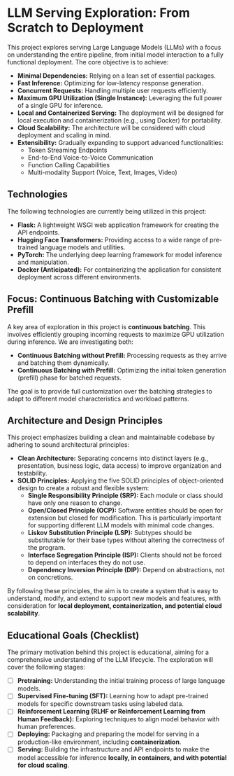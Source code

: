 # LLM Serving Exploration: From Scratch to Deployment

This project explores serving Large Language Models (LLMs) with a focus on understanding the entire pipeline, from initial model interaction to a fully functional deployment. The core objective is to achieve:

* **Minimal Dependencies:** Relying on a lean set of essential packages.
* **Fast Inference:** Optimizing for low-latency response generation.
* **Concurrent Requests:** Handling multiple user requests efficiently.
* **Maximum GPU Utilization (Single Instance):** Leveraging the full power of a single GPU for inference.
* **Local and Containerized Serving:** The deployment will be designed for local execution and containerization (e.g., using Docker) for portability.
* **Cloud Scalability:** The architecture will be considered with cloud deployment and scaling in mind.
* **Extensibility:** Gradually expanding to support advanced functionalities:
    * Token Streaming Endpoints
    * End-to-End Voice-to-Voice Communication
    * Function Calling Capabilities
    * Multi-modality Support (Voice, Text, Images, Video)

## Technologies

The following technologies are currently being utilized in this project:

* **Flask:** A lightweight WSGI web application framework for creating the API endpoints.
* **Hugging Face Transformers:** Providing access to a wide range of pre-trained language models and utilities.
* **PyTorch:** The underlying deep learning framework for model inference and manipulation.
* **Docker (Anticipated):** For containerizing the application for consistent deployment across different environments.

## Focus: Continuous Batching with Customizable Prefill

A key area of exploration in this project is **continuous batching**. This involves efficiently grouping incoming requests to maximize GPU utilization during inference. We are investigating both:

* **Continuous Batching without Prefill:** Processing requests as they arrive and batching them dynamically.
* **Continuous Batching with Prefill:** Optimizing the initial token generation (prefill) phase for batched requests.

The goal is to provide full customization over the batching strategies to adapt to different model characteristics and workload patterns.

## Architecture and Design Principles

This project emphasizes building a clean and maintainable codebase by adhering to sound architectural principles:

* **Clean Architecture:** Separating concerns into distinct layers (e.g., presentation, business logic, data access) to improve organization and testability.
* **SOLID Principles:** Applying the five SOLID principles of object-oriented design to create a robust and flexible system:
    * **Single Responsibility Principle (SRP):** Each module or class should have only one reason to change.
    * **Open/Closed Principle (OCP):** Software entities should be open for extension but closed for modification. This is particularly important for supporting different LLM models with minimal code changes.
    * **Liskov Substitution Principle (LSP):** Subtypes should be substitutable for their base types without altering the correctness of the program.
    * **Interface Segregation Principle (ISP):** Clients should not be forced to depend on interfaces they do not use.
    * **Dependency Inversion Principle (DIP):** Depend on abstractions, not on concretions.

By following these principles, the aim is to create a system that is easy to understand, modify, and extend to support new models and features, with consideration for **local deployment, containerization, and potential cloud scalability**.

## Educational Goals (Checklist)

The primary motivation behind this project is educational, aiming for a comprehensive understanding of the LLM lifecycle. The exploration will cover the following stages:

* [ ] **Pretraining:** Understanding the initial training process of large language models.
* [ ] **Supervised Fine-tuning (SFT):** Learning how to adapt pre-trained models for specific downstream tasks using labeled data.
* [ ] **Reinforcement Learning (RLHF or Reinforcement Learning from Human Feedback):** Exploring techniques to align model behavior with human preferences.
* [ ] **Deploying:** Packaging and preparing the model for serving in a production-like environment, including **containerization**.
* [ ] **Serving:** Building the infrastructure and API endpoints to make the model accessible for inference **locally, in containers, and with potential for cloud scaling**.